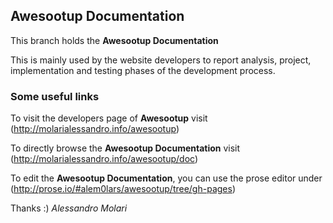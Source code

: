 ## Awesootup Documentation


This branch holds the **Awesootup Documentation**

This is mainly used by the website developers to report analysis, project, implementation and testing phases of the development process.


### Some useful links

To visit the developers page of **Awesootup** visit (http://molarialessandro.info/awesootup)

To directly browse the **Awesootup Documentation** visit (http://molarialessandro.info/awesootup/doc)

To edit the **Awesootup Documentation**, you can use the prose editor under (http://prose.io/#alem0lars/awesootup/tree/gh-pages)



Thanks :)
*Alessandro Molari*
